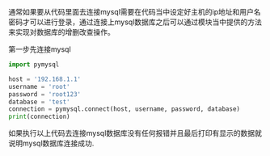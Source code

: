 
通常如果要从代码里面去连接mysql需要在代码当中设定好主机的ip地址和用户名密码才可以进行登录，通过连接上mysql数据库之后可以通过模块当中提供的方法来实现对数据库的增删改查操作。

第一步先连接mysql

```python
import pymysql

host = '192.168.1.1'
username = 'root'
password = 'root123'
database = 'test'
connection = pymysql.connect(host, username, password, database)
print(connection)
```

如果执行以上代码去连接mysql数据库没有任何报错并且最后打印有显示的数据就说明mysql数据库连接成功.
